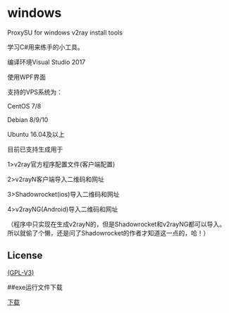 # windows
ProxySU for windows v2ray install tools

学习C#用来练手的小工具。

编译环境Visual Studio 2017 

使用WPF界面

支持的VPS系统为：

CentOS 7/8 

Debian 8/9/10

Ubuntu 16.04及以上

目前已支持生成用于

1>v2ray官方程序配置文件(客户端配置)

2>v2rayN客户端导入二维码和网址

3>Shadowrocket(ios)导入二维码和网址

4>v2rayNG(Android)导入二维码和网址

（程序中只实现在生成v2rayN的，但是Shadowrocket和v2rayNG都可以导入。所以就偷了个懒，还是问了Shadowrocket的作者才知道这一点的，哈！）

## License

[(GPL-V3)](https://raw.githubusercontent.com/proxysu/windows/master/LICENSE)

##exe运行文件下载

[下载](https://github.com/proxysu/windows/raw/master/ProxySU/bin/Release/Release.zip)
